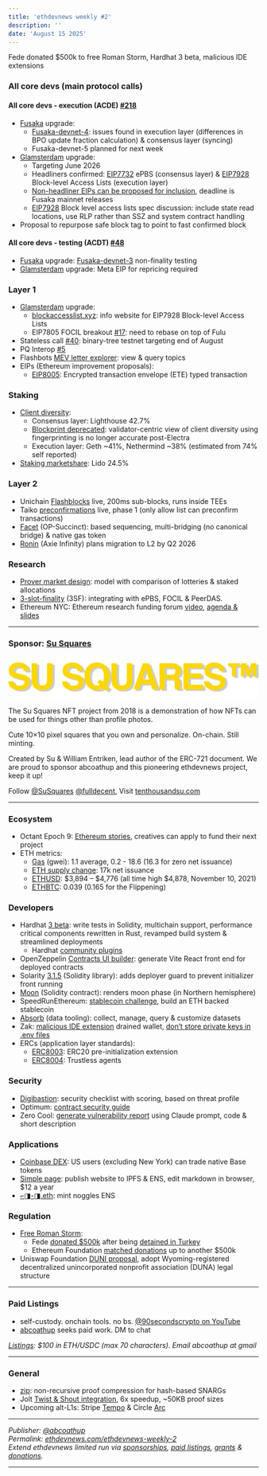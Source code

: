 ```yaml
---
title: 'ethdevnews weekly #2'
description: ''
date: 'August 15 2025'
---
```


Fede donated $500k to free Roman Storm, Hardhat 3 beta, malicious IDE extensions

### All core devs (main protocol calls)

#### All core devs \- execution (ACDE) [\#218](https://ethereum-magicians.org/t/all-core-devs-execution-acde-218-august-14-2025/24979/2)

* [Fusaka](https://forkcast.org/upgrade/fusaka) upgrade:  
  * [Fusaka-devnet-4](https://fusaka-devnet-4.ethpandaops.io/): issues found in execution layer (differences in BPO update fraction calculation) & consensus layer (syncing)  
  * Fusaka-devnet-5 planned for next week  
* [Glamsterdam](https://forkcast.org/upgrade/glamsterdam) upgrade:  
  * Targeting June 2026  
  * Headliners confirmed: [EIP7732](https://forkcast.org/upgrade/glamsterdam#eip-7732) ePBS (consensus layer) & [EIP7928](https://forkcast.org/upgrade/glamsterdam#eip-7928) Block-level Access Lists (execution layer)  
  * [Non-headliner EIPs can be proposed for inclusion](https://eips.ethereum.org/EIPS/eip-7773#proposed-for-inclusion), deadline is Fusaka mainnet releases  
  * [EIP7928](https://forkcast.org/upgrade/glamsterdam#eip-7928) Block level access lists spec discussion: include state read locations, use RLP rather than SSZ and system contract handling  
* Proposal to repurpose safe block tag to point to fast confirmed block

#### All core devs \- testing (ACDT) [\#48](https://ethereum-magicians.org/t/all-core-devs-testing-acdt-48-aug-11-2025/25017/2)

* [Fusaka](https://forkcast.org/upgrade/fusaka) upgrade: [Fusaka-devnet-3](https://fusaka-devnet-3.ethpandaops.io/) non-finality testing  
* [Glamsterdam](https://forkcast.org/upgrade/glamsterdam) upgrade: Meta EIP for repricing required

### Layer 1

* [Glamsterdam](https://forkcast.org/upgrade/glamsterdam) upgrade:  
  * [blockaccesslist.xyz](https://blockaccesslist.xyz/): info website for EIP7928 Block-level Access Lists  
  * EIP7805 FOCIL breakout [\#17](https://ethereum-magicians.org/t/focil-breakout-17-august-12-2025/25067): need to rebase on top of Fulu  
* Stateless call [\#40](https://stateless.fyi/development/sic-calls/history.html#call-40-august-11-2025): binary-tree testnet targeting end of August  
* PQ Interop [\#5](https://github.com/leanEthereum/pm/blob/main/breakout-rooms/leanConsensus/pq-interop/meetings/meeting-05.md)  
* Flashbots [MEV letter explorer](https://collective.flashbots.net/t/explorer/100): view & query topics  
* EIPs (Ethereum improvement proposals):  
  * [EIP8005](https://github.com/ethereum/EIPs/pull/10152/files): Encrypted transaction envelope (ETE) typed transaction

### Staking

* [Client diversity](https://clientdiversity.org/#distribution):  
  * Consensus layer: Lighthouse 42.7%  
  * [Blockprint deprecated](https://x.com/sigp_io/status/1955075542866420164): validator-centric view of client diversity using fingerprinting is no longer accurate post-Electra  
  * Execution layer: Geth \~41%, Nethermind \~38% (estimated from 74% self reported)  
* [Staking marketshare](https://dune.com/hildobby/eth2-staking): Lido 24.5%

### Layer 2

* Unichain [Flashblocks](https://blog.uniswap.org/flashblocks-are-live) live, 200ms sub-blocks, runs inside TEEs  
* Taiko [preconfirmations](https://taiko.mirror.xyz/rbgD_KM06QkDe1t0Gw1wI_MLvwobTS1PqEIfstZRo48) live, phase 1 (only allow list can preconfirm transactions)  
* [Facet](https://x.com/l2beat/status/1954954940146680084) (OP-Succinct): based sequencing, multi-bridging (no canonical bridge) & native gas token  
* [Ronin](https://blog.roninchain.com/p/ronins-homecoming-to-ethereum) (Axie Infinity) plans migration to L2 by Q2 2026

### Research

* [Prover market design](https://ethresear.ch/t/on-ethereum-prover-market-design/22916): model with comparison of lotteries & staked allocations  
* [3-slot-finality](https://ethresear.ch/t/integrating-3sf-with-epbs-focil-and-peerdas/22909) (3SF): integrating with ePBS, FOCIL & PeerDAS.  
* Ethereum NYC: Ethereum research funding forum [video](https://www.youtube.com/live/xojE5a51INY?t=4732s), [agenda & slides](https://hackmd.io/@Carboclanc/SJFYXKt_ex)

---

### Sponsor: [Su Squares](https://tenthousandsu.com)

![Su Squares](./logo-su-squares.png)  

The Su Squares NFT project from 2018 is a demonstration of how NFTs can be used for things other than profile photos.

Cute 10×10 pixel squares that you own and personalize. On-chain. Still minting.

Created by Su & William Entriken, lead author of the ERC-721 document. We are proud to sponsor abcoathup and this pioneering ethdevnews project, keep it up\!

Follow [@SuSquares](https://x.com/susquares) [@fulldecent](https://x.com/fulldecent), Visit [tenthousandsu.com](https://tenthousandsu.com)  

---

### Ecosystem

* Octant Epoch 9: [Ethereum stories](https://blog.octant.build/calling-eth-creators-epoch-9-applications-are-now-open-2/), creatives can apply to fund their next project  
* ETH metrics:  
  * [Gas](https://ultrasound.money/#gas) (gwei): 1.1 average, 0.2 \- 18.6 (16.3 for zero net issuance)  
  * [ETH supply change](https://ultrasound.money/): 17k net issuance  
  * [ETHUSD](https://www.coingecko.com/en/coins/ethereum): $3,894 – $4,776 (all time high $4,878, November 10, 2021\)  
  * [ETHBTC](https://ratiogang.com/): 0.039 (0.165 for the Flippening)

### Developers

* Hardhat [3 beta](https://github.com/NomicFoundation/hardhat/releases/tag/hardhat%403.0.0): write tests in Solidity, multichain support, performance critical components rewritten in Rust, revamped build system & streamlined deployments  
  * Hardhat [community plugins](https://hardhat.org/plugins#community-plugins)   
* OpenZeppelin [Contracts UI builder](https://blog.openzeppelin.com/introducing-contracts-ui-builder): generate Vite React front end for deployed contracts  
* Solarity [3.1.5](https://github.com/dl-solarity/solidity-lib/releases/tag/3.1.5) (Solidity library): adds deployer guard to prevent initializer front running  
* [Moon](https://github.com/0xkarmacoma/moon.sol#readme) (Solidity contract): renders moon phase (in Northern hemisphere)  
* SpeedRunEthereum: [stablecoin challenge](https://speedrunethereum.com/challenge/stablecoins), build an ETH backed stablecoin  
* [Absorb](https://github.com/paradigmxyz/absorb#readme) (data tooling): collect, manage, query & customize datasets  
* Zak: [malicious IDE extension](https://x.com/0xzak/status/1955655184522371361) drained wallet, [don’t store private keys in .env files](https://x.com/0xzak/status/1956026241104150547)  
* ERCs (application layer standards):  
  * [ERC8003](https://github.com/ethereum/ERCs/pull/1158/files): ERC20 pre-initialization extension  
  * [ERC8004](https://github.com/ethereum/ERCs/pull/1170/files): Trustless agents

### Security

* [Digibastion](https://www.digibastion.com/): security checklist with scoring, based on threat profile  
* Optimum: [contract security guide](https://docs.optimumsec.xyz/)  
* Zero Cool: [generate vulnerability report](https://x.com/ZeroCool_AI/status/1955474376134103549) using Claude prompt, code & short description

### Applications

* [Coinbase DEX](https://www.coinbase.com/en-au/blog/coinbase-unlocks-millions-of-assets-with-dex-trading): US users (excluding New York) can trade native Base tokens  
* [Simple page](https://simplepage.eth.link/): publish website to IPFS & ENS, edit markdown in browser, $12 a year  
* [⌐◨-◨.eth](https://www.noggles.domains/): mint noggles ENS

### Regulation

* [Free Roman Storm](https://freeromanstorm.com/):   
  * Fede [donated $500k](https://x.com/fede_intern/status/1955048960684405110) after being [detained in Turkey](https://x.com/fede_intern/status/1954945403146625291)  
  * Ethereum Foundation [matched donations](https://x.com/hwwonx/status/1953540201495900664) up to another $500k  
* Uniswap Foundation [DUNI proposal](https://gov.uniswap.org/t/rfc-establish-uniswap-governance-as-duni-a-wyoming-duna/25770), adopt Wyoming-registered decentralized unincorporated nonprofit association (DUNA) legal structure

---

### Paid Listings

* self-custody. onchain tools. no bs. [@90secondscrypto on YouTube](https://www.youtube.com/@90secondscrypto)  
* [abcoathup](https://x.com/abcoathup/status/1955784034711429264) seeks paid work.  DM to chat

[*Listings*](https://ethdevnews.com/about/#paid-listings)*: $100 in ETH/USDC (max 70 characters).  Email abcoathup at gmail*  

---

### General

* [zip](https://eprint.iacr.org/2025/1446): non-recursive proof compression for hash-based SNARGs  
* Jolt [Twist & Shout integration](https://a16zcrypto.com/posts/article/jolt-6x-speedup/), 6x speedup, \~50KB proof sizes  
* Upcoming alt-L1s: Stripe [Tempo](https://archive.md/dJHvQ) & Circle [Arc](https://arcnetwork.xyz/)

---

*Publisher: [@abcoathup](https://x.com/abcoathup)*  
*Permalink: [ethdevnews.com/ethdevnews-weekly-2](https://ethdevnews.com/ethdevnews-weekly-2)*  
*Extend ethdevnews limited run via [sponsorships](https://ethdevnews.com/about/#sponsorships), [paid listings](https://ethdevnews.com/about/#paid-listings), [grants](https://ethdevnews.com/about/#grants) & [donations](https://ethdevnews.com/about/#donations).*  

---
